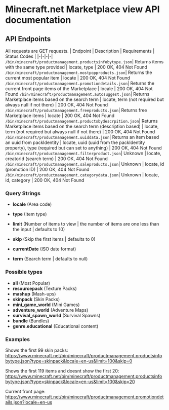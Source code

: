 # Minecraft.net Marketplace view API documentation

## API Endpoints

All requests are GET requests.
| Endpoint | Description | Requirements | Status Codes |
|-|-|-|-|
`/bin/minecraft/productmanagement.productsinfobytype.json`| Returns items with the same type provided | locate, type | 200 OK, 404 Not Found
`/bin/minecraft/productmanagement.mostpopproducts.json`| Returns the current most popular item | locate | 200 OK, 404 Not Found
`/bin/minecraft/productmanagement.promotiondetails.json`| Returns the current front page items of the Marketplace | locale | 200 OK, 404 Not Found
`/bin/minecraft/productmanagement.autosuggest.json`| Returns Marketplace items based on the search term | locate, term (not required but always null if not there) | 200 OK, 404 Not Found
`/bin/minecraft/productmanagement.freeproducts.json`| Returns free Marketplace items | locate | 200 OK, 404 Not Found
`/bin/minecraft/productmanagement.productsbydescrpition.json`| Returns Marketplace items based on the search term (description based) | locate, term (not required but always null if not there) | 200 OK, 404 Not Found
`/bin/minecraft/productmanagement.uuiddata.json`| Returns an item based an uuid from packIdentity | locate, uuid (uuid from the packIdentity property), type (required but can set to anything) | 200 OK, 404 Not Found
`/bin/minecraft/productmanagement.filterproduct.json`| Unknown | locate, creatorId (search term) | 200 OK, 404 Not Found
`/bin/minecraft/productmanagement.saleproducts.json`| Unknown | locate, id (promotion ID) | 200 OK, 404 Not Found
`/bin/minecraft/productmanagement.categorydata.json`| Unknown | locate, id, category | 200 OK, 404 Not Found

### Query Strings

- **locale** (Area code)

- **type** (Item type)

- **limit** (Number of items to view | the number of items are one less than the input | defaults to 10)

- **skip** (Skip the first items | defaults to 0)

- **currentDate** (ISO date format)

- **term** (Search term | defaults to null)

### Possible types

- **all** (Most Popular)
- **resourcepack** (Texture Packs)
- **mashup** (Mash-ups)
- **skinpack** (Skin Packs)
- **mini_game_world** (Mini Games)
- **adventure_world** (Adventure Maps)
- **survival_spawn_world** (Survival Spawns)
- **bundle** (Bundles)
- **genre.educational** (Educational content)

### Examples

Shows the first 99 skin packs:
<https://www.minecraft.net/bin/minecraft/productmanagement.productsinfobytype.json?type=skinpack&locale=en-us&limit=100&skip=0>

Shows the first 119 items and doesnt show the first 20:
<https://www.minecraft.net/bin/minecraft/productmanagement.productsinfobytype.json?type=skinpack&locale=en-us&limit=100&skip=20>

Current front page:
<https://www.minecraft.net/bin/minecraft/productmanagement.promotiondetails.json?locale=en-us>
